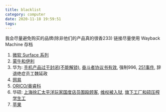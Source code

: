 ```yaml
---
title: blacklist
category: computer
date: 2020-11-18 19:59:51
tags:
---
```


我会尽量避免购买的品牌(除非他们的产品真的很香233)
链接尽量使用 Wayback Machine 存档

<!-- more -->

1. [微软 Surface 系列](https://www.bilibili.com/video/BV1ei4y1G7FC)
2. [蒙牛和伊利](https://web.archive.org/web/20201118121837/https://www.bilibili.com/read/cv6744355/)
3. 华为: [手机产品过于封闭(不能解锁)](https://web.archive.org/web/20201124091924/https://www.zhihu.com/question/274112974), [奋斗者协议书有效](https://web.archive.org/web/20201124094547/https://www.zhihu.com/question/419338597), 强制996, [251事件](https://web.archive.org/web/20201124103509/https://zh.wikipedia.org/wiki/%E8%8F%AF%E7%82%BA251%E4%BA%8B%E4%BB%B6), 辞退绝症员工魏延政
4. [网易](https://web.archive.org/web/20200920052451/https://zhuanlan.zhihu.com/p/93349725)
5. [ORICO/奥睿科](https://web.archive.org/web/20201118121805/https://www.zhihu.com/question/270531166/answer/1355137480)
6. 华硕: [上海徐汇太平洋玩家国度店员围殴顾客](https://web.archive.org/web/20201124084039/https://www.bilibili.com/read/cv955394/), [维权被入狱](https://web.archive.org/web/20201124082929/https://zh.wikipedia.org/wiki/%E9%BB%84%E9%9D%99%E8%AF%89%E5%8D%8E%E7%A1%95%E6%A1%88), [旗下工厂和硕压榨学生工](https://web.archive.org/web/20201118123829/https://www.thepaper.cn/newsDetail_forward_9908826)
7. [苹果](https://sneak.berlin/i18n/2020-11-12-your-computer-isnt-yours.zh/)